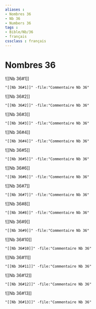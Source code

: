```yaml
---
aliases : 
- Nombres 36
- Nb 36
- Numbers 36
tags : 
- Bible/Nb/36
- français
cssclass : français
---
```


# Nombres 36

![[Nb 36#1]]

```query
"[[Nb 36#1]]" -file:"Commentaire Nb 36"
```

![[Nb 36#2]]

```query
"[[Nb 36#2]]" -file:"Commentaire Nb 36"
```

![[Nb 36#3]]

```query
"[[Nb 36#3]]" -file:"Commentaire Nb 36"
```

![[Nb 36#4]]

```query
"[[Nb 36#4]]" -file:"Commentaire Nb 36"
```

![[Nb 36#5]]

```query
"[[Nb 36#5]]" -file:"Commentaire Nb 36"
```

![[Nb 36#6]]

```query
"[[Nb 36#6]]" -file:"Commentaire Nb 36"
```

![[Nb 36#7]]

```query
"[[Nb 36#7]]" -file:"Commentaire Nb 36"
```

![[Nb 36#8]]

```query
"[[Nb 36#8]]" -file:"Commentaire Nb 36"
```

![[Nb 36#9]]

```query
"[[Nb 36#9]]" -file:"Commentaire Nb 36"
```

![[Nb 36#10]]

```query
"[[Nb 36#10]]" -file:"Commentaire Nb 36"
```

![[Nb 36#11]]

```query
"[[Nb 36#11]]" -file:"Commentaire Nb 36"
```

![[Nb 36#12]]

```query
"[[Nb 36#12]]" -file:"Commentaire Nb 36"
```

![[Nb 36#13]]

```query
"[[Nb 36#13]]" -file:"Commentaire Nb 36"
```

